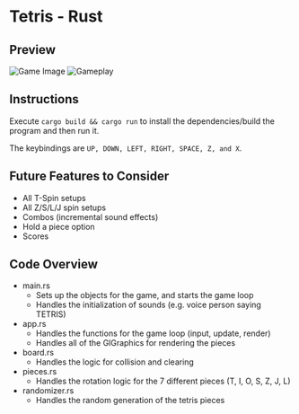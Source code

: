 # Tetris - Rust

## Preview
![Game Image](https://i.imgur.com/1MWAXAK.png)
![Gameplay](https://media.giphy.com/media/j52OZknhdrPQCievsn/giphy.gif)

## Instructions
Execute `cargo build && cargo run` to install the dependencies/build the program and then run it.

The keybindings are `UP, DOWN, LEFT, RIGHT, SPACE, Z, and X`.

## Future Features to Consider
- All T-Spin setups
- All Z/S/L/J spin setups
- Combos (incremental sound effects)
- Hold a piece option
- Scores

## Code Overview
- main.rs
  - Sets up the objects for the game, and starts the game loop
  - Handles the initialization of sounds (e.g. voice person saying TETRIS)
- app.rs
  - Handles the functions for the game loop (input, update, render)
  - Handles all of the GlGraphics for rendering the pieces
- board.rs
  - Handles the logic for collision and clearing
- pieces.rs
  - Handles the rotation logic for the 7 different pieces (T, I, O, S, Z, J, L)
- randomizer.rs
  - Handles the random generation of the tetris pieces
